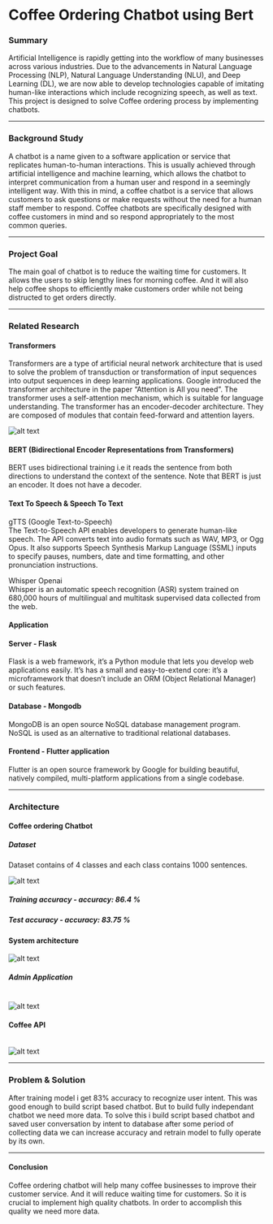 
# Coffee Ordering Chatbot using Bert

### Summary

Artificial Intelligence is rapidly getting into the workflow of many businesses across various industries. Due to the advancements in Natural Language Processing (NLP), Natural Language Understanding (NLU), and Deep Learning (DL), we are now able to develop technologies capable of imitating human-like interactions which include recognizing speech, as well as text. This project is designed to solve Coffee ordering process by implementing chatbots.

---

### Background Study

A chatbot is a name given to a software application or service that replicates human-to-human interactions. This is usually achieved through artificial intelligence and machine learning, which allows the chatbot to interpret communication from a human user and respond in a seemingly intelligent way. With this in mind, a coffee chatbot is a service that allows customers to ask questions or make requests without the need for a human staff member to respond. Coffee chatbots are specifically designed with coffee customers in mind and so respond appropriately to the most common queries.

---

### Project Goal

The main goal of chatbot is to reduce the waiting time for customers. It allows the users to skip lengthy lines for morning coffee. And it will also help coffee shops to efficiently make customers order while not being distructed to get orders directly. 

---

### Related Research

#### Transformers

Transformers are a type of artificial neural network architecture that is used to solve the problem of transduction or transformation of input sequences into output sequences in deep learning applications. Google introduced the transformer architecture in the paper “Attention is All you need”. The transformer uses a self-attention mechanism, which is suitable for language understanding. The transformer has an encoder-decoder architecture. They are composed of modules that contain feed-forward and attention layers.

![alt text](https://miro.medium.com/max/1400/1*BHzGVskWGS_3jEcYYi6miQ.png)

#### BERT (Bidirectional Encoder Representations from Transformers)

 BERT uses bidirectional training i.e it reads the sentence from both directions to understand the context of the sentence. Note that BERT is just an encoder. It does not have a decoder.

#### Text To Speech & Speech To Text

gTTS (Google Text-to-Speech)\
The Text-to-Speech API enables developers to generate human-like speech. The API converts text into audio formats such as WAV, MP3, or Ogg Opus. It also supports Speech Synthesis Markup Language (SSML) inputs to specify pauses, numbers, date and time formatting, and other pronunciation instructions.

Whisper Openai\
Whisper is an automatic speech recognition (ASR) system trained on 680,000 hours of multilingual and multitask supervised data collected from the web.

#### Application

#### Server - Flask
Flask is a web framework, it’s a Python module that lets you develop web applications easily. It’s has a small and easy-to-extend core: it’s a microframework that doesn’t include an ORM (Object Relational Manager) or such features.

#### Database - Mongodb
MongoDB is an open source NoSQL database management program. NoSQL is used as an alternative to traditional relational databases. 

#### Frontend - Flutter application

Flutter is an open source framework by Google for building beautiful, natively compiled, multi-platform applications from a single codebase.


---

### Architecture 


#### Coffee ordering Chatbot

##### Dataset

Dataset contains of 4 classes and each class contains 1000 sentences.

![alt text](https://getnamelambdabucket.s3.ap-northeast-2.amazonaws.com/labels.png)

##### Training accuracy - accuracy:  86.4 %
##### Test accuracy - accuracy:  83.75 %

#### System architecture

![alt text](https://getnamelambdabucket.s3.ap-northeast-2.amazonaws.com/americano.png)

##### Admin Application
\
![alt text](https://getnamelambdabucket.s3.ap-northeast-2.amazonaws.com/app.png)

#### Coffee API

\
![alt text](https://getnamelambdabucket.s3.ap-northeast-2.amazonaws.com/api.png)

---

### Problem & Solution

After training model i get 83% accuracy to recognize user intent. This was good enough to build script based chatbot. But to build fully independant chatbot we need more data.
To solve this i build script based chatbot and saved user conversation by intent to database after some period of collecting data we can increase accuracy and retrain model to fully operate by its own.

---

#### Conclusion

Coffee ordering chatbot will help many coffee businesses to improve their customer service. And it will reduce waiting time for customers. So it is crucial to implement high quality chatbots. In order to accomplish this quality we need more data.
